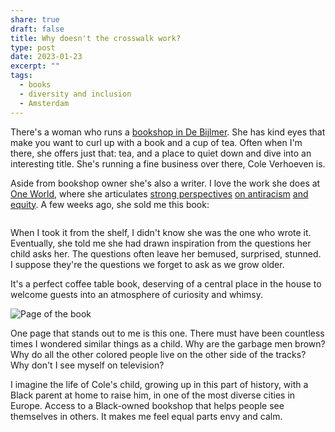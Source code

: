 ```yaml
---
share: true
draft: false
title: Why doesn't the crosswalk work?
type: post
date: 2023-01-23
excerpt: ""
tags:
  - books
  - diversity and inclusion
  - Amsterdam
---
```


There's a woman who runs a [bookshop in De Bijlmer](https://www.athenaeum.nl/winkels/zuidoost). She has kind eyes that make you want to curl up with a book and a cup of tea. Often when I'm there, she offers just that: tea, and a place to quiet down and dive into an interesting title. She's running a fine business over there, Cole Verhoeven is.

Aside from bookshop owner she's also a writer. I love the work she does at [One World](https://www.oneworld.nl/), where she articulates [strong perspectives](https://www.oneworld.nl/lezen/opinie/witte-fragiliteit-bestaat-niet/) [on antiracism](https://www.oneworld.nl/lezen/discriminatie/sociaal-onrecht/woke-ooit-een-waarschuwing-voor-racisme-nu-een-conservatief-hondenfluitje/) [and equity](https://www.oneworld.nl/lezen/opinie/kamala-harris-is-niet-de-eerste-geschikte-zwarte-vrouw/). A few weeks ago, she sold me this book:

<div class="breakout">
    <div class="breakout-content">
        <img src="https://res.cloudinary.com/dbi2zounq/image/upload/c_scale,w_1200/v1674660345/zinzy.website/IMG_9581_iaat6s.jpg" alt="" />
    </div>
</div>

When I took it from the shelf, I didn't know she was the one who wrote it. Eventually, she told me she had drawn inspiration from the questions her child asks her. The questions often leave her bemused, surprised, stunned. I suppose they're the questions we forget to ask as we grow older.

It's a perfect coffee table book, deserving of a central place in the house to welcome guests into an atmosphere of curiosity and whimsy.  

<div class="breakout">
    <div class="breakout-content">
        <img src="https://res.cloudinary.com/dbi2zounq/image/upload/c_scale,w_1200/v1674660350/zinzy.website/FullSizeRender_2_yv2nim.jpg" alt="Page of the book "Why doesn't the crosswalk work?"m with on the left, in Dutch and English, the question "why are all the garbage men brown?" />
    </div>
</div>

One page that stands out to me is this one. There must have been countless times I wondered similar things as a child. Why are the garbage men brown? Why do all the other colored people live on the other side of the tracks? Why don't I see myself on television?

I imagine the life of Cole's child, growing up in this part of history, with a Black parent at home to raise him, in one of the most diverse cities in Europe. Access to a Black-owned bookshop that helps people see themselves in others. It makes me feel equal parts envy and calm.